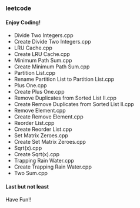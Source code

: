 ### leetcode

#### Enjoy Coding! 
- Divide Two Integers.cpp
- Create Divide Two Integers.cpp
- LRU Cache.cpp
- Create LRU Cache.cpp
- Minimum Path Sum.cpp
- Create Minimum Path Sum.cpp
- Partition List.cpp
- Rename Partition List to Partition List.cpp
- Plus One.cpp
- Create Plus One.cpp
- Remove Duplicates from Sorted List II.cpp
- Create Remove Duplicates from Sorted List II.cpp
- Remove Element.cpp
- Create Remove Element.cpp
- Reorder List.cpp
- Create Reorder List.cpp
- Set Matrix Zeroes.cpp
- Create Set Matrix Zeroes.cpp
- Sqrt(x).cpp
- Create Sqrt(x).cpp
- Trapping Rain Water.cpp
- Create Trapping Rain Water.cpp
- Two Sum.cpp

#### Last but not least
Have Fun!!
